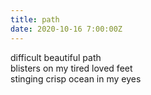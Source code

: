 ```yaml
---
title: path
date: 2020-10-16 7:00:00Z
---
```


difficult beautiful path  
blisters on my tired loved feet  
stinging crisp ocean in my eyes  
